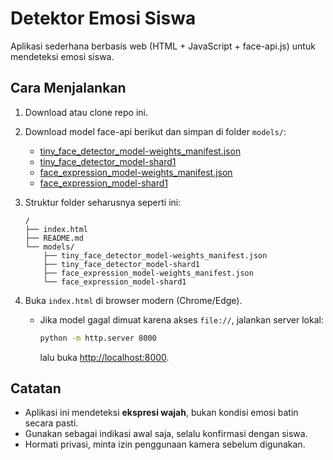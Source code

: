# Detektor Emosi Siswa

Aplikasi sederhana berbasis web (HTML + JavaScript + face-api.js) untuk mendeteksi emosi siswa.

## Cara Menjalankan

1. Download atau clone repo ini.
2. Download model face-api berikut dan simpan di folder `models/`:
   - [tiny_face_detector_model-weights_manifest.json](https://github.com/justadudewhohacks/face-api.js/raw/master/weights/tiny_face_detector_model-weights_manifest.json)
   - [tiny_face_detector_model-shard1](https://github.com/justadudewhohacks/face-api.js/raw/master/weights/tiny_face_detector_model-shard1)
   - [face_expression_model-weights_manifest.json](https://github.com/justadudewhohacks/face-api.js/raw/master/weights/face_expression_model-weights_manifest.json)
   - [face_expression_model-shard1](https://github.com/justadudewhohacks/face-api.js/raw/master/weights/face_expression_model-shard1)

3. Struktur folder seharusnya seperti ini:
   ```
   /
   ├── index.html
   ├── README.md
   └── models/
       ├── tiny_face_detector_model-weights_manifest.json
       ├── tiny_face_detector_model-shard1
       ├── face_expression_model-weights_manifest.json
       └── face_expression_model-shard1
   ```

4. Buka `index.html` di browser modern (Chrome/Edge).
   - Jika model gagal dimuat karena akses `file://`, jalankan server lokal:
     ```bash
     python -m http.server 8000
     ```
     lalu buka [http://localhost:8000](http://localhost:8000).

## Catatan
- Aplikasi ini mendeteksi **ekspresi wajah**, bukan kondisi emosi batin secara pasti.
- Gunakan sebagai indikasi awal saja, selalu konfirmasi dengan siswa.
- Hormati privasi, minta izin penggunaan kamera sebelum digunakan.
